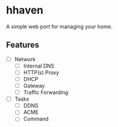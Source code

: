 # hhaven

A simple web port for managing your home.

## Features

- [ ] Network
    - [ ] Internal DNS
    - [ ] HTTP(s) Proxy
    - [ ] DHCP
    - [ ] Gateway
    - [ ] Traffic Forwarding
- [ ] Tasks
    - [ ] DDNS
    - [ ] ACME
    - [ ] Command